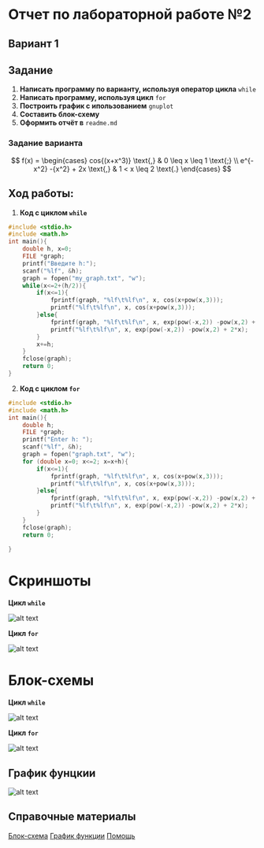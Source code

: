 # Отчет по лабораторной работе №2
## Вариант 1
## Задание 
1. **Написать программу по варианту, используя оператор цикла** `while`
2. **Написать программу, используя цикл** `for`
3. **Построить график с ипользованием** `gnuplot`
4. **Составить блок-схему**
5. **Оформить отчёт в** `readme.md`
### Задание варианта 
$$
f(x) =
  \begin{cases}
    cos{(x+x^3)} \text{,}       & 0 \leq x \leq 1 \text{;} \\
    e^{-x^2} -{x^2} + 2x \text{,} & 1 < x \leq 2 \text{.}
  \end{cases}
$$
## Ход работы:
1. **Код с циклом `while`**
```c
#include <stdio.h>
#include <math.h>
int main(){
    double h, x=0;
    FILE *graph;
    printf("Введите h:");
    scanf("%lf", &h);
    graph = fopen("my_graph.txt", "w");
    while(x<=2+(h/2)){
        if(x<=1){
            fprintf(graph, "%lf\t%lf\n", x, cos(x+pow(x,3)));
            printf("%lf\t%lf\n", x, cos(x+pow(x,3)));
        }else{
            fprintf(graph, "%lf\t%lf\n", x, exp(pow(-x,2)) -pow(x,2) + 2*x);
            printf("%lf\t%lf\n", x, exp(pow(-x,2)) -pow(x,2) + 2*x);
        }
        x+=h;
    }
    fclose(graph);
    return 0;
}  
```
2. **Код с циклом `for`**
```c
#include <stdio.h>
#include <math.h>
int main(){
    double h;
    FILE *graph;
    printf("Enter h: ");
    scanf("%lf", &h);
    graph = fopen("graph.txt", "w");
    for (double x=0; x<=2; x=x+h){
        if(x<=1){
            fprintf(graph, "%lf\t%lf\n", x, cos(x+pow(x,3)));
            printf("%lf\t%lf\n", x, cos(x+pow(x,3)));
        }else{
            fprintf(graph, "%lf\t%lf\n", x, exp(pow(-x,2)) -pow(x,2) + 2*x);
            printf("%lf\t%lf\n", x, exp(pow(-x,2)) -pow(x,2) + 2*x);
        }
    }
    fclose(graph);
    return 0;
        
}
```

# Скриншоты
**Цикл `while`**

![alt text](pics/reswhile-1.png)

**Цикл `for`**

![alt text](pics/resfor-1.png)

# Блок-схемы
**Цикл `while`**

![alt text](pics/diagramW.png)

**Цикл `for`**

![alt text](pics/diagramF.png)

## График фунцкии

![alt text](pics/diagramm.png)

## Справочные материалы
[Блок-схема](https://programforyou.ru/block-diagram-redactor)
[График функции](https://www.cyberforum.ru/attachments/460666d1417376612)
[Помощь](https://studassistent.ru/c/vyvesti-tablicu-znacheniy-funkcii-c-si)
